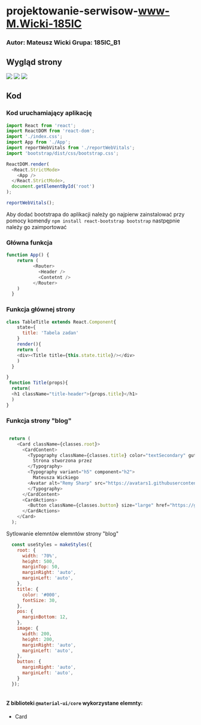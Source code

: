 # projektowanie-serwisow-www-M.Wicki-185IC

### Autor: Mateusz Wicki Grupa: 185IC_B1

## Wygląd strony 
![](https://i.imgur.com/ZbQENwA.png)
![](https://i.imgur.com/dgHk34w.png)
![](https://i.imgur.com/drbjHF8.png)
## Kod

### Kod uruchamiający aplikację
```javascript
import React from 'react';
import ReactDOM from 'react-dom';
import './index.css';
import App from './App';
import reportWebVitals from './reportWebVitals';
import 'bootstrap/dist/css/bootstrap.css';

ReactDOM.render(
  <React.StrictMode>
    <App />
  </React.StrictMode>,
  document.getElementById('root')
);

reportWebVitals();
```
Aby dodać bootstrapa do aplikacji należy go najpierw zainstalować przy pomocy komendy `npm install react-bootstrap bootstrap` nastpępnie należy go zaimportować
### Główna funkcja

```javascript
function App() {
    return (
          <Router>
            <Header />
            <Contetnt />
          </Router>    
    )
  }
```
### Funkcja głównej strony

```javascript
class TableTitle extends React.Component{
    state={
      title: 'Tabela zadan'
    }
    render(){
    return (
    <div><Title title={this.state.title}/></div>
    )
  }

}
 function Title(props){
  return(
  <h1 className="title-header">{props.title}</h1>
  )
}
```
### Funkcja strony "blog"

```javascript
 
 return (
    <Card className={classes.root}>
      <CardContent>
        <Typography className={classes.title} color="textSecondary" gutterBottom>
          Strona stworzona przez
        </Typography>
        <Typography variant="h5" component="h2">
          Mateusza Wickiego
        <Avatar alt="Remy Sharp" src="https://avatars1.githubusercontent.com/u/71140843?s=460&v=4" className={classes.image} />
        </Typography>
      </CardContent>
      <CardActions>
        <Button className={classes.button} size="large" href="https://github.com/Wicki07" target="blank">Zajrzyj po więcej</Button>
      </CardActions>
    </Card>
  );
```
Sytlowanie elemntów elemntów strony "blog"

```javascript
  const useStyles = makeStyles({
    root: {
      width: '70%',
      height: 500,
      marginTop: 50,
      marginRight: 'auto',
      marginLeft: 'auto',
    },
    title: {
      color: '#000',
      fontSize: 30,
    },
    pos: {
      marginBottom: 12,
    },
    image: {
      width: 200,
      height: 200,
      marginRight: 'auto',
      marginLeft: 'auto',
    },
    button: {
      marginRight: 'auto',
      marginLeft: 'auto',
    }
  });
  
```

#### Z biblioteki `@material-ui/core` wykorzystane elemnty:
 - Card
